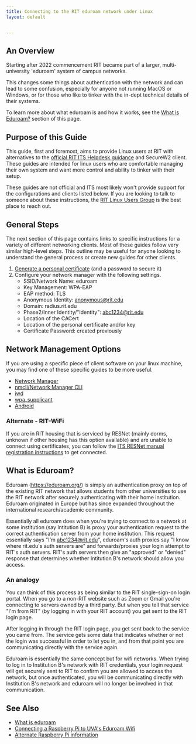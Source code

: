 ```yaml
---
title: Connecting to the RIT eduroam network under Linux
layout: default


---
```

## An Overview

Starting after 2022 commencement RIT became part of a larger, multi-university 'eduroam' system of campus networks. 

This changes some things about authentication with the network and can lead to some confusion, especially for anyone not running MacOS or Windows, or for those who like to tinker with the in-dept technical details of their systems.

To learn more about what eduroam is and how it works, see the [What is Eduroam?](#what-is-eduroam) section of this page.

## Purpose of this Guide
This guide, first and foremost, aims to provide Linux users at RIT with alternatives to the [official RIT ITS Helpdesk guidance](https://help.rit.edu/sp/?id=kb_article_view&sysparm_article=KB0040935) and SecureW2 client. These guides are intended for linux users who are comfortable managing their own system and want more control and ability to tinker with their setup.

These guides are not official and ITS most likely won't provide support for the configurations and clients listed below. If you are looking to talk to someone about these instructions, the [RIT Linux Users Group](https://ritlug.com/) is the best place to reach out.

## General Steps

The next section of this page contains links to specific instructions for a variety of different networking clients. Most of these guides follow very similar high-level steps. This outline may be useful for anyone looking to understand the general process or create new guides for other clients.

1. [Generate a personal certificate](./certificates) (and a password to secure it) 
2. Configure your network manager with the following settings.
    - SSID/Network Name: eduroam
    - Key Management: WPA-EAP
    - EAP method: TLS
    - Anonymous Identity: anonymous@rit.edu
    - Domain: radius.rit.edu
    - Phase2/Inner Identity/"Identity": abc1234@rit.edu
    - Location of the CACert
    - Location of the personal certificate and/or key
    - Certificate Password: created previously

## Network Management Options
If you are using a specific piece of client software on your linux machine, you may find one of these specific guides to be more useful. 

- [Network Manager](./networkManager)
- [nmcli/Network Manager CLI](./nmcli)
- [iwd](./iwd)
- [wpa_supplicant](./wpa_supplicant)
- [Android](./android)

### Alternate - RIT-WiFi

If you are in RIT housing that is serviced by RESNet (mainly dorms, unknown if other housing has this option available) and are unable to connect using certificates, you can follow the [ITS RESNet manual registration instructions](https://www.rit.edu/its/resnet/manual-registration) to get connected.

## What is Eduroam?

Eduroam (https://eduroam.org/) is simply an authentication proxy on top of the existing RIT network that allows students from other universities to use the RIT network after securely authenticating with their home institution. Eduroam originated in Europe but has since expanded throughout the international research/academic community.

Essentially all eduroam does when you're trying to connect to a network at some institution (say Intitution B) is proxy your authentication request to the correct authentication server from your home institution. This request essentially says "I'm abc1234@rit.edu", eduroam's auth proxies say "I know where rit.edu's auth servers are" and forwards/proxies your login attempt to RIT's auth servers. RIT's auth servers then give an "approved" or "denied" response that determines whether Intitution B's network should allow you access.

### An analogy
You can think of this process as being similar to the RIT single-sign-on login portal. When you go to a non-RIT website such as Zoom or Gmail you're connecting to servers owned by a third party. But when you tell that service "I'm from RIT" (by logging in with your RIT account) you get sent to the RIT login page.

After logging in through the RIT login page, you get sent back to the service you came from. The service gets some data that indicates whether or not the login was successful in order to let you in, and from that point you are communicating directly with the service again.

Eduroam is essentially the same concept but for wifi networks. When trying to log in to Institution B's network with RIT credentials, your login request will get securely sent to RIT to confirm you are allowed to access the network, but once authenticated, you will be communicating directly with Institution B's network and eduroam will no longer be involved in that communication.


## See Also
- [What is eduroam](https://eduroam.org/what-is-eduroam/)
- [Connecting a Raspberry Pi to UVA's Eduroam Wifi](https://scholarslab.lib.virginia.edu/blog/raspberry-pi-uva-eduroam/)
- [Alternate Raspberry Pi information](https://s55ma.radioamater.si/2020/10/28/raspberry-pi-eap-tls-wi-fi-with-nmcli-network-manager/)

